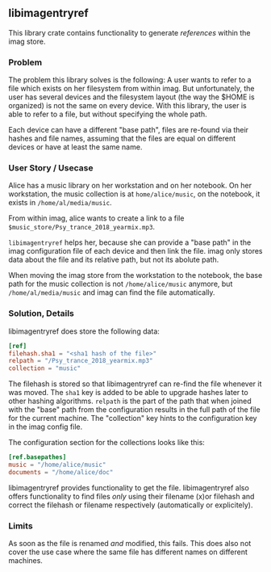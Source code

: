 ## libimagentryref

This library crate contains functionality to generate _references_ within the
imag store.

### Problem

The problem this library solves is the following: A user wants to refer to a
file which exists on her filesystem from within imag.
But unfortunately, the user has several devices and the filesystem layout (the
way the $HOME is organized) is not the same on every device.
With this library, the user is able to refer to a file, but without specifying
the whole path.

Each device can have a different "base path", files are re-found via their
hashes and file names, assuming that the files are equal on different devices or
have at least the same name.


### User Story / Usecase

Alice has a music library on her workstation and on her notebook. On her
workstation, the music collection is at `home/alice/music`, on the notebook, it
exists in `/home/al/media/music`.

From within imag, alice wants to create a link to a file
`$music_store/Psy_trance_2018_yearmix.mp3`.

`libimagentryref` helps her, because she can provide a "base path" in the
imag configuration file of each device and then link the file. imag only stores
data about the file and its relative path, but not its abolute path.

When moving the imag store from the workstation to the notebook, the base path
for the music collection is not `/home/alice/music` anymore, but
`/home/al/media/music` and imag can find the file automatically.


### Solution, Details

libimagentryref does store the following data:

```toml
[ref]
filehash.sha1 = "<sha1 hash of the file>"
relpath = "/Psy_trance_2018_yearmix.mp3"
collection = "music"
```

The filehash is stored so that libimagentryref can re-find the file whenever it
was moved. The `sha1` key is added to be able to upgrade hashes later to other
hashing algorithms.
`relpath` is the part of the path that when joined with the "base" path from
the configuration results in the full path of the file for the current machine.
The "collection" key hints to the configuration key in the imag config file.

The configuration section for the collections looks like this:

```toml
[ref.basepathes]
music = "/home/alice/music"
documents = "/home/alice/doc"
```

libimagentryref provides functionality to get the file.
libimagentryref also offers functionality to find files _only_ using their
filename (x)or filehash and correct the filehash or filename respectively
(automatically or explicitely).


### Limits

As soon as the file is renamed _and_ modified, this fails.
This does also not cover the use case where the same file has different names on
different machines.



